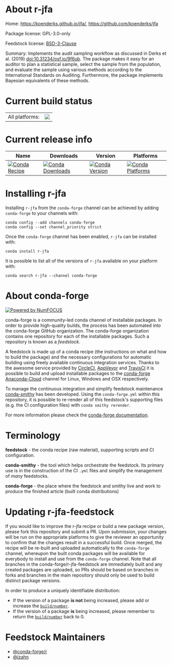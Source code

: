 About r-jfa
===========

Home: https://koenderks.github.io/jfa/, https://github.com/koenderks/jfa

Package license: GPL-3.0-only

Feedstock license: [BSD-3-Clause](https://github.com/conda-forge/r-jfa-feedstock/blob/master/LICENSE.txt)

Summary: Implements the audit sampling workflow as discussed in Derks et al. (2019) <doi:10.31234/osf.io/9f6ub>. The package makes it easy for an auditor to plan a statistical sample, select the sample from the population, and evaluate the sample using various methods according to the International Standards on Auditing. Furthermore, the package implements Bayesian equivalents of these methods.

Current build status
====================


<table><tr><td>All platforms:</td>
    <td>
      <a href="https://dev.azure.com/conda-forge/feedstock-builds/_build/latest?definitionId=13362&branchName=master">
        <img src="https://dev.azure.com/conda-forge/feedstock-builds/_apis/build/status/r-jfa-feedstock?branchName=master">
      </a>
    </td>
  </tr>
</table>

Current release info
====================

| Name | Downloads | Version | Platforms |
| --- | --- | --- | --- |
| [![Conda Recipe](https://img.shields.io/badge/recipe-r--jfa-green.svg)](https://anaconda.org/conda-forge/r-jfa) | [![Conda Downloads](https://img.shields.io/conda/dn/conda-forge/r-jfa.svg)](https://anaconda.org/conda-forge/r-jfa) | [![Conda Version](https://img.shields.io/conda/vn/conda-forge/r-jfa.svg)](https://anaconda.org/conda-forge/r-jfa) | [![Conda Platforms](https://img.shields.io/conda/pn/conda-forge/r-jfa.svg)](https://anaconda.org/conda-forge/r-jfa) |

Installing r-jfa
================

Installing `r-jfa` from the `conda-forge` channel can be achieved by adding `conda-forge` to your channels with:

```
conda config --add channels conda-forge
conda config --set channel_priority strict
```

Once the `conda-forge` channel has been enabled, `r-jfa` can be installed with:

```
conda install r-jfa
```

It is possible to list all of the versions of `r-jfa` available on your platform with:

```
conda search r-jfa --channel conda-forge
```


About conda-forge
=================

[![Powered by NumFOCUS](https://img.shields.io/badge/powered%20by-NumFOCUS-orange.svg?style=flat&colorA=E1523D&colorB=007D8A)](http://numfocus.org)

conda-forge is a community-led conda channel of installable packages.
In order to provide high-quality builds, the process has been automated into the
conda-forge GitHub organization. The conda-forge organization contains one repository
for each of the installable packages. Such a repository is known as a *feedstock*.

A feedstock is made up of a conda recipe (the instructions on what and how to build
the package) and the necessary configurations for automatic building using freely
available continuous integration services. Thanks to the awesome service provided by
[CircleCI](https://circleci.com/), [AppVeyor](https://www.appveyor.com/)
and [TravisCI](https://travis-ci.com/) it is possible to build and upload installable
packages to the [conda-forge](https://anaconda.org/conda-forge)
[Anaconda-Cloud](https://anaconda.org/) channel for Linux, Windows and OSX respectively.

To manage the continuous integration and simplify feedstock maintenance
[conda-smithy](https://github.com/conda-forge/conda-smithy) has been developed.
Using the ``conda-forge.yml`` within this repository, it is possible to re-render all of
this feedstock's supporting files (e.g. the CI configuration files) with ``conda smithy rerender``.

For more information please check the [conda-forge documentation](https://conda-forge.org/docs/).

Terminology
===========

**feedstock** - the conda recipe (raw material), supporting scripts and CI configuration.

**conda-smithy** - the tool which helps orchestrate the feedstock.
                   Its primary use is in the construction of the CI ``.yml`` files
                   and simplify the management of *many* feedstocks.

**conda-forge** - the place where the feedstock and smithy live and work to
                  produce the finished article (built conda distributions)


Updating r-jfa-feedstock
========================

If you would like to improve the r-jfa recipe or build a new
package version, please fork this repository and submit a PR. Upon submission,
your changes will be run on the appropriate platforms to give the reviewer an
opportunity to confirm that the changes result in a successful build. Once
merged, the recipe will be re-built and uploaded automatically to the
`conda-forge` channel, whereupon the built conda packages will be available for
everybody to install and use from the `conda-forge` channel.
Note that all branches in the conda-forge/r-jfa-feedstock are
immediately built and any created packages are uploaded, so PRs should be based
on branches in forks and branches in the main repository should only be used to
build distinct package versions.

In order to produce a uniquely identifiable distribution:
 * If the version of a package **is not** being increased, please add or increase
   the [``build/number``](https://docs.conda.io/projects/conda-build/en/latest/resources/define-metadata.html#build-number-and-string).
 * If the version of a package **is** being increased, please remember to return
   the [``build/number``](https://docs.conda.io/projects/conda-build/en/latest/resources/define-metadata.html#build-number-and-string)
   back to 0.

Feedstock Maintainers
=====================

* [@conda-forge/r](https://github.com/conda-forge/r/)
* [@izahn](https://github.com/izahn/)

